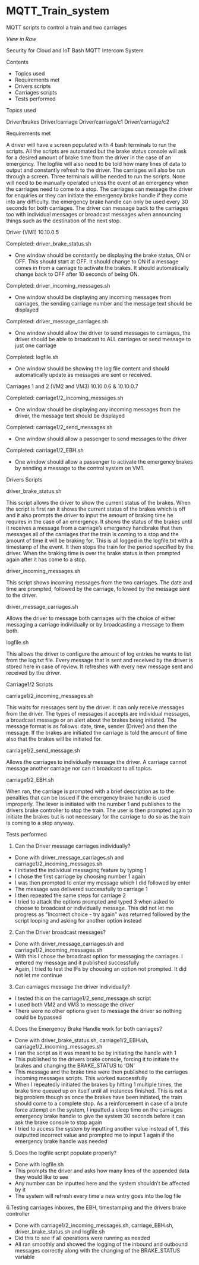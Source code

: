 # MQTT_Train_system
MQTT scripts to control a train and two carriages

*View in Raw*


Security for Cloud and IoT
Bash MQTT Intercom System

Contents
- Topics used
- Requirements met
- Drivers scripts
- Carriages scripts 
- Tests performed


Topics used

Driver/brakes
Driver/carriage
Driver/carriage/c1
Driver/carriage/c2


Requirements met

A driver will have a screen populated with 4 bash terminals to run the scripts. All the scripts are automated but the brake status console will ask for a desired amount of brake time from the driver in the case of an emergency. The logfile will also need to be told how many lines of data to output and constantly refresh to the driver.
The carriages will also be run through a screen. Three terminals will be needed to run the scripts. None will need to be manually operated unless the event of an emergency when the carriages need to come to a stop. The carriages can message the driver for enquiries or they can initiate the emergency brake handle if they come into any difficulty. the emergency brake handle can only be used every 30 seconds for both carriages. The driver can message back to the carriages too with individual messages or broadcast messages when announcing things such as the destination of the next stop. 


Driver (VM1) 10.10.0.5

Completed: driver_brake_status.sh
- One window should be constantly be displaying the brake status, ON or OFF. This should start at OFF. It should change to ON if a message comes in from a carriage to activate the brakes. It should automatically change back to OFF after 10 seconds of being ON.

Completed: driver_incoming_messages.sh
- One window should be displaying any incoming messages from carriages, the sending carriage number and the message text should be displayed

Completed: driver_message_carriages.sh
- One window should allow the driver to send messages to carriages, the driver should be able to broadcast to ALL carriages or send message to just one carriage



Completed: logfile.sh
- One window should be showing the log file content and should automatically update as messages are sent or received.

Carriages 1 and 2 (VM2 and VM3) 10.10.0.6 & 10.10.0.7

Completed: carriage1/2_incoming_messages.sh
- One window should be displaying any incoming messages from the driver, the message text should be displayed

Completed: carriage1/2_send_messages.sh
- One window should allow a passenger to send messages to the driver

Completed: carriage1/2_EBH.sh
- One window should allow a passenger to activate the emergency brakes by sending a message to the control system on VM1.

Drivers Scripts 

driver_brake_status.sh

This script allows the driver to show the current status of the brakes. When the script is first ran it shows the current status of the brakes which is off and it also prompts the driver to input the amount of braking time he requires in the case of an emergency. It shows the status of the brakes until it receives a message from a carriage’s emergency handbrake that then messages all of the carriages that the train is coming to a stop and the amount of time it will be braking for. This is all logged in the logfile.txt with a timestamp of the event. It then stops the train for the period specified by the driver. When the braking time is over the brake status is then prompted again after it has come to a stop.


driver_incoming_messages.sh

This script shows incoming messages from the two carriages. The date and time are prompted, followed by the carriage, followed by the message sent to the driver. 


driver_message_carriages.sh

Allows the driver to message both carriages with the choice of either messaging a carriage individually or by broadcasting a message to them both.


logfile.sh

This allows the driver to configure the amount of log entries he wants to list from the log.txt file. Every message that is sent and received by the driver is stored here in case of review. It refreshes with every new message sent and received by the driver.



Carriage1/2 Scripts

carriage1/2_incoming_messages.sh

This waits for messages sent by the driver. It can only receive messages from the driver. The types of messages it accepts are individual messages, a broadcast message or an alert about the brakes being initiated. The message format is as follows: date, time, sender (Driver) and then the message. If the brakes are initiated the carriage is told the amount of time also that the brakes will be initiated for. 


carriage1/2_send_message.sh

Allows the carriages to individually message the driver. A carriage cannot message another carriage nor can it broadcast to all topics.


carriage1/2_EBH.sh

When ran, the carriage is prompted with a brief description as to the penalties that can be issued if the emergency brake handle is used improperly. The lever is initiated with the number 1 and publishes to the drivers brake controller to stop the train. The user is then prompted again to initiate the brakes but is not necessary for the carriage to do so as the train is coming to a stop anyway.


Tests performed

1. Can the Driver message carriages individually?
- Done with driver_message_carriages.sh and carriage1/2_incoming_messages.sh
- I initiated the individual messaging feature by typing 1
- I chose the first carriage by choosing number 1 again
- I was then prompted to enter my message which I did followed by enter
- The message was delivered successfully to carriage 1
- I then repeated the same steps for carriage 2
- I tried to attack the options prompted and typed 3 when asked to choose to broadcast or individually message. This did not let me progress as "Incorrect choice - try again" was returned followed by the script looping and asking for another option instead



2. Can the Driver broadcast messages?
- Done with driver_message_carriages.sh and carriage1/2_incoming_messages.sh
- With this I chose the broadcast option for messaging the carriages. I entered my message and it published successfully
- Again, I tried to test the IFs by choosing an option not prompted. It did not let me continue

3. Can carriages message the driver individually?
- I tested this on the carriage1/2_send_message.sh script
- I used both VM2 and VM3 to message the driver
- There were no other options given to message the driver so nothing could be bypassed 

4. Does the Emergency Brake Handle work for both carriages?
- Done with driver_brake_status.sh, carriage1/2_EBH.sh, carriage1/2_incoming_messages.sh
- I ran the script as it was meant to be by initiating the handle with 1
- This published to the drivers brake console, forcing it to initiate the brakes and changing the BRAKE_STATUS to ‘ON’
- This message and the brake time were then published to the carriages incoming messages scripts. This worked successfully
- When I repeatedly initiated the brakes by hitting 1 multiple times, the brake time queued up on itself until all instances finished. This is not a big problem though as once the brakes have been initiated, the train should come to a complete stop. As a reinforcement in case of a brute force attempt on the system, I inputted a sleep time on the carriages emergency brake handle to give the system 30 seconds before it can ask the brake console to stop again
- I tried to access the system by inputting another value instead of 1, this outputted incorrect value and prompted me to input 1 again if the emergency brake handle was needed

5. Does the logfile script populate properly?
- Done with logfile.sh
- This prompts the driver and asks how many lines of the appended data they would like to see
- Any number can be inputted here and the system shouldn’t be affected by it
- The system will refresh every time a new entry goes into the log file

6.Testing carriages inboxes, the EBH, timestamping and the drivers brake controller
- Done with carriage1/2_incoming_messages.sh, carriage_EBH.sh, driver_brake_status.sh and logfile.sh
- Did this to see if all operations were running as needed
- All ran smoothly and showed the logging of the inbound and outbound messages correctly along with the changing of the BRAKE_STATUS variable

